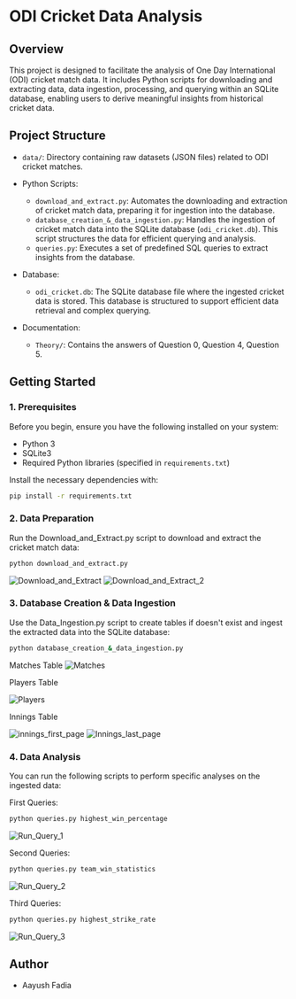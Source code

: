 # ODI Cricket Data Analysis

## Overview

This project is designed to facilitate the analysis of One Day International (ODI) cricket match data. It includes Python scripts for downloading and extracting data, data ingestion, processing, and querying within an SQLite database, enabling users to derive meaningful insights from historical cricket data.

## Project Structure
 
- `data/`: Directory containing raw datasets (JSON files) related to ODI cricket matches.

- Python Scripts:
  - `download_and_extract.py`: Automates the downloading and extraction of cricket match data, preparing it for ingestion into the database.
  - `database_creation_&_data_ingestion.py`: Handles the ingestion of cricket match data into the SQLite database (`odi_cricket.db`). This script structures the data for efficient querying and analysis.
  - `queries.py`: Executes a set of predefined SQL queries to extract insights from the database.

- Database:
  - `odi_cricket.db`: The SQLite database file where the ingested cricket data is stored. This database is structured to support efficient data retrieval and complex querying.

- Documentation:
  - `Theory/`: Contains the answers of Question 0, Question 4, Question 5.

## Getting Started 

### 1. Prerequisites

Before you begin, ensure you have the following installed on your system:
- Python 3
- SQLite3
- Required Python libraries (specified in `requirements.txt`)

Install the necessary dependencies with:
```bash
pip install -r requirements.txt
```

### 2. Data Preparation

Run the Download_and_Extract.py script to download and extract the cricket match data:
```bash
python download_and_extract.py
```
![Download_and_Extract](Images/Download_and_Extract.png)
![Download_and_Extract_2](Images/Download_and_Extract_2.png)

### 3. Database Creation & Data Ingestion

Use the Data_Ingestion.py script to create tables if doesn't exist and ingest the extracted data into the SQLite database:
```bash
python database_creation_&_data_ingestion.py
```
Matches Table
![Matches](Images/Matches.png)

Players Table

![Players](Images/Players.png)

Innings Table

![innings_first_page](Images/innings_first_page.png)
![Innings_last_page](Images/Innings_last_page.png)

### 4. Data Analysis

You can run the following scripts to perform specific analyses on the ingested data:

First Queries:
```bash
python queries.py highest_win_percentage
```
![Run_Query_1](Images/Query-1.png)

Second Queries:
```bash
python queries.py team_win_statistics
```
![Run_Query_2](Images/Query-2.png)

Third Queries:
```bash
python queries.py highest_strike_rate 
```
![Run_Query_3](Images/Query-3.png)


## Author
- Aayush Fadia
